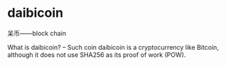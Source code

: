 # daibicoin
呆币——block chain

What is daibicoin? – Such coin
daibicoin is a cryptocurrency like Bitcoin, although it does not use SHA256 as its proof of work (POW). 
